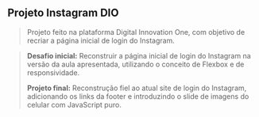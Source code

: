 ## Projeto Instagram DIO

>Projeto feito na plataforma Digital Innovation One, com objetivo de recriar a página inicial de login do Instagram.

>**Desafio inicial:** Reconstruir a página inicial de login do Instagram na versão da aula apresentada, utilizando o conceito de Flexbox e de responsividade.
>
>**Projeto final:** Reconstrução fiel ao atual site de login do Instagram, adicionando os links da footer e introduzindo o slide de imagens do celular com JavaScript puro.

